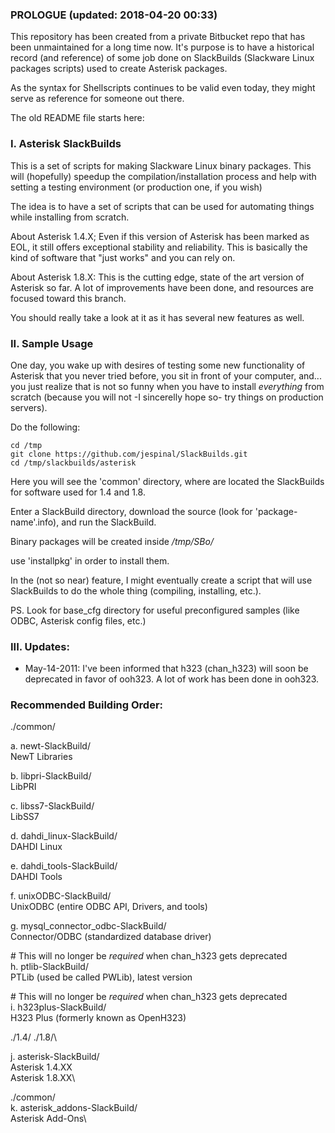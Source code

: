### PROLOGUE (updated: 2018-04-20 00:33)

This repository has been created from a private Bitbucket repo that has been unmaintained for a long time now. It's purpose is to have a historical record (and reference) of some job done on SlackBuilds (Slackware Linux packages scripts) used to create Asterisk packages.

As the syntax for Shellscripts continues to be valid even today, they might serve as reference for someone out there.

The old README file starts here:

### I. Asterisk SlackBuilds

This is a set of scripts for making Slackware Linux binary packages. This will (hopefully) speedup 
the compilation/installation process and help with setting a testing environment (or production one, if you wish)

The idea is to have a set of scripts that can be used for automating things while installing from scratch.


About Asterisk 1.4.X;
Even if this version of Asterisk has been marked as EOL, it still offers exceptional stability and reliability.
This is basically the kind of software that "just works" and you can rely on.

About Asterisk 1.8.X:
This is the cutting edge, state of the art version of Asterisk so far. A lot of improvements have been done,
and resources are focused toward this branch.

You should really take a look at it as it has several new features as well.


### II. Sample Usage

One day, you wake up with desires of testing some new functionality of Asterisk that you never tried before,
you sit in front of your computer, and... you just realize that is not so funny when you have to install *everything* from scratch
(because you will not -I sincerelly hope so- try things on production servers).

Do the following:

```
cd /tmp
git clone https://github.com/jespinal/SlackBuilds.git
cd /tmp/slackbuilds/asterisk
```

Here you will see the 'common' directory, where are located the SlackBuilds for software used for 1.4 and 1.8.

Enter a SlackBuild directory, download the source (look for 'package-name'.info), and run the SlackBuild.

Binary packages will be created inside */tmp/SBo/*

use 'installpkg' in order to install them.


In the (not so near) feature, I might eventually create a script that will use SlackBuilds to do the whole thing (compiling, installing, etc.).

PS.
Look for base_cfg directory for useful preconfigured samples (like ODBC, Asterisk config files, etc.)



### III. Updates:

- May-14-2011:
I've been informed that h323 (chan_h323) will soon be deprecated in favor of ooh323. A lot of work has been done in ooh323.


### Recommended Building Order:

./common/ 

a. newt-SlackBuild/\
   NewT Libraries

b. libpri-SlackBuild/\
   LibPRI

c. libss7-SlackBuild/\
   LibSS7

d. dahdi_linux-SlackBuild/\
   DAHDI Linux

e. dahdi_tools-SlackBuild/\
   DAHDI Tools

f. unixODBC-SlackBuild/\
   UnixODBC (entire ODBC API, Drivers, and tools)

g. mysql_connector_odbc-SlackBuild/\
   Connector/ODBC (standardized database driver)

\#  This will no longer be *required* when chan_h323 gets deprecated\
h. ptlib-SlackBuild/\
   PTLib (used be called PWLib), latest version

\#  This will no longer be *required* when chan_h323 gets deprecated\
i. h323plus-SlackBuild/\
   H323 Plus (formerly known as OpenH323)

./1.4/ ./1.8/\

j. asterisk-SlackBuild/\
   Asterisk 1.4.XX\
   Asterisk 1.8.XX\

./common/\
k. asterisk_addons-SlackBuild/\
   Asterisk Add-Ons\
